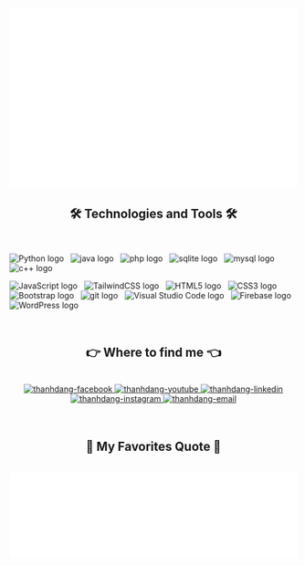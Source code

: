 <a href="#" target="_blank">
  <img src="svg/thanhdang_skill.svg" width="1200" alt="thanhdang" />
</a>

<h2 align="center">🛠 Technologies and Tools 🛠</h2>
<br>

<span><img src="https://img.shields.io/badge/Python-282C34?logo=python&logoColor=FFCA28" alt="Python logo" title="Python" height="25" /></span>
&nbsp;
<span><img src="https://img.shields.io/badge/Java-282C34?logo=java&logoColor=38B2AC" alt="java logo" title="Java" height="25" /></span>
&nbsp;
<span><img src="https://img.shields.io/badge/PHP-282C34?logo=php&logoColor=1572B6" alt="php logo" title="PHP" height="25" /></span>
&nbsp;
<span><img src="https://img.shields.io/badge/Sqlite-282C34?logo=sqlite&logoColor=007ACC" alt="sqlite logo" title="sqlite" height="25" /></span>
&nbsp;
<span><img src="https://img.shields.io/badge/MySQL-282C34?logo=mysql&logoColor=38B2AC" alt="mysql logo" title="mysql" height="25" /></span>
&nbsp;
<span><img src="https://img.shields.io/badge/C++-282C34?logo=cplusplus&logoColor=007ACC" alt="c++ logo" title="c++" height="25" /></span>
&nbsp;

<span><img src="https://img.shields.io/badge/JavaScript-282C34?logo=javascript&logoColor=F7DF1E" alt="JavaScript logo" title="JavaScript" height="25" /></span>
&nbsp;
<span><img src="https://img.shields.io/badge/Tailwind%20CSS-282C34?logo=tailwind-css&logoColor=38B2AC" alt="TailwindCSS logo" title="TailwindCSS" height="25" /></span>
&nbsp;
<span><img src="https://img.shields.io/badge/HTML5-282C34?logo=html5&logoColor=E34F26" alt="HTML5 logo" title="HTML5" height="25" /></span>
&nbsp;
<span><img src="https://img.shields.io/badge/CSS3-282C34?logo=css3&logoColor=1572B6" alt="CSS3 logo" title="CSS3" height="25" /></span>
&nbsp;
<span><img src="https://img.shields.io/badge/Bootstrap-282C34?logo=bootstrap&logoColor=7952B3" alt="Bootstrap logo" title="Bootstrap" height="25" /></span>
&nbsp;
<span><img src="https://img.shields.io/badge/git-282C34?logo=git&logoColor=F05032" alt="git logo" title="git" height="25" /></span>
&nbsp;
<span><img src="https://img.shields.io/badge/VS%20Code-282C34?logo=visual-studio-code&logoColor=007ACC" alt="Visual Studio Code logo" title="Visual Studio Code" height="25" /></span>
&nbsp;
<span><img src="https://img.shields.io/badge/Firebase-282C34?logo=firebase&logoColor=FFCA28" alt="Firebase logo" title="Firebase" height="25" /></span>
&nbsp;
<span><img src="https://img.shields.io/badge/WordPress-282C34?logo=wordPress&logoColor=21759B" alt="WordPress logo" title="WordPress" height="25" /></span>
&nbsp;


<br>
<h2 align="center">👉 Where to find me 👈</h2>
<br>
<div align="center">

  <a href="https://www.facebook.com/NgThaDa/" target="blank">
    <img src="https://img.icons8.com/bubbles/100/000000/facebook-new.png" alt="thanhdang-facebook" />
  </a>
  <a href="https://youtube.com/@ngthanhdang" target="blank">
    <img src="https://img.icons8.com/bubbles/100/000000/youtube-squared.png" alt="thanhdang-youtube" />
  </a>
  <a href="https://www.linkedin.com/in/ngthadang/" target="blank">
    <img src="https://img.icons8.com/bubbles/100/000000/linkedin.png" alt="thanhdang-linkedin" />
  </a>
  <a href="https://www.instagram.com/ntdangg_/" target="blank">
    <img src="https://img.icons8.com/bubbles/100/000000/instagram.png" alt="thanhdang-instagram" />
  </a>
  <a href="mailto:dangnghialap2003@gmail.com" target="top">
    <img src="https://img.icons8.com/bubbles/100/000000/apple-mail.png" alt="thanhdang-email" />
  </a>
</div>

<br>

<br>
<h2 align="center">📑 My Favorites Quote 📑</h2>
<br>
<a href="#" target="_blank">
  <img src="svg/thanhdang_quotes.svg" width="846" height="150" alt="thanhdang-official" />
</a>

